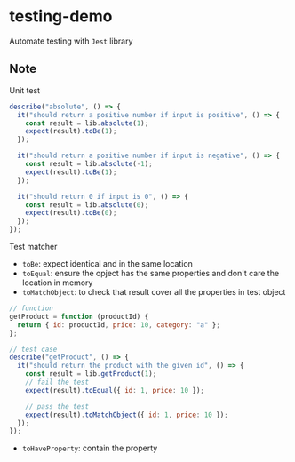 # testing-demo

Automate testing with `Jest` library

## Note

Unit test

```JavaScript
describe("absolute", () => {
  it("should return a positive number if input is positive", () => {
    const result = lib.absolute(1);
    expect(result).toBe(1);
  });

  it("should return a positive number if input is negative", () => {
    const result = lib.absolute(-1);
    expect(result).toBe(1);
  });

  it("should return 0 if input is 0", () => {
    const result = lib.absolute(0);
    expect(result).toBe(0);
  });
});
```

Test matcher

- `toBe`: expect identical and in the same location
- `toEqual`: ensure the opject has the same properties and don't care the location in memory
- `toMatchObject`: to check that result cover all the properties in test object

```JavaScript
// function
getProduct = function (productId) {
  return { id: productId, price: 10, category: "a" };
};

// test case
describe("getProduct", () => {
  it("should return the product with the given id", () => {
    const result = lib.getProduct(1);
    // fail the test
    expect(result).toEqual({ id: 1, price: 10 });

    // pass the test
    expect(result).toMatchObject({ id: 1, price: 10 });
  });
});
```

- `toHaveProperty`: contain the property
